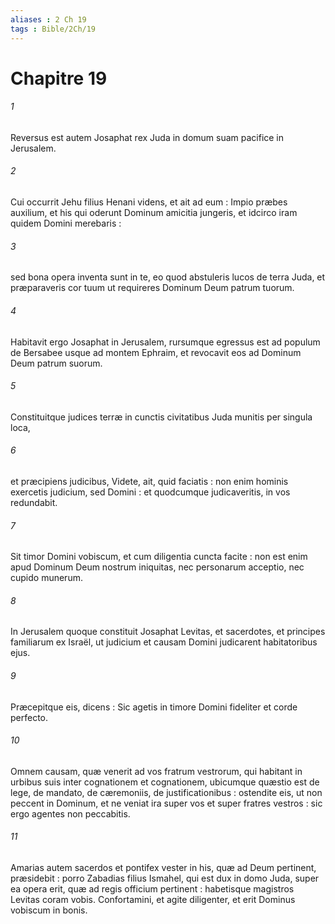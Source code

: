 ```yaml
---
aliases : 2 Ch 19
tags : Bible/2Ch/19
---
```


# Chapitre 19

###### 1
Reversus est autem Josaphat rex Juda in domum suam pacifice in Jerusalem.
###### 2
Cui occurrit Jehu filius Henani videns, et ait ad eum : Impio præbes auxilium, et his qui oderunt Dominum amicitia jungeris, et idcirco iram quidem Domini merebaris :
###### 3
sed bona opera inventa sunt in te, eo quod abstuleris lucos de terra Juda, et præparaveris cor tuum ut requireres Dominum Deum patrum tuorum.
###### 4
Habitavit ergo Josaphat in Jerusalem, rursumque egressus est ad populum de Bersabee usque ad montem Ephraim, et revocavit eos ad Dominum Deum patrum suorum.
###### 5
Constituitque judices terræ in cunctis civitatibus Juda munitis per singula loca,
###### 6
et præcipiens judicibus, Videte, ait, quid faciatis : non enim hominis exercetis judicium, sed Domini : et quodcumque judicaveritis, in vos redundabit.
###### 7
Sit timor Domini vobiscum, et cum diligentia cuncta facite : non est enim apud Dominum Deum nostrum iniquitas, nec personarum acceptio, nec cupido munerum.
###### 8
In Jerusalem quoque constituit Josaphat Levitas, et sacerdotes, et principes familiarum ex Israël, ut judicium et causam Domini judicarent habitatoribus ejus.
###### 9
Præcepitque eis, dicens : Sic agetis in timore Domini fideliter et corde perfecto.
###### 10
Omnem causam, quæ venerit ad vos fratrum vestrorum, qui habitant in urbibus suis inter cognationem et cognationem, ubicumque quæstio est de lege, de mandato, de cæremoniis, de justificationibus : ostendite eis, ut non peccent in Dominum, et ne veniat ira super vos et super fratres vestros : sic ergo agentes non peccabitis.
###### 11
Amarias autem sacerdos et pontifex vester in his, quæ ad Deum pertinent, præsidebit : porro Zabadias filius Ismahel, qui est dux in domo Juda, super ea opera erit, quæ ad regis officium pertinent : habetisque magistros Levitas coram vobis. Confortamini, et agite diligenter, et erit Dominus vobiscum in bonis.
